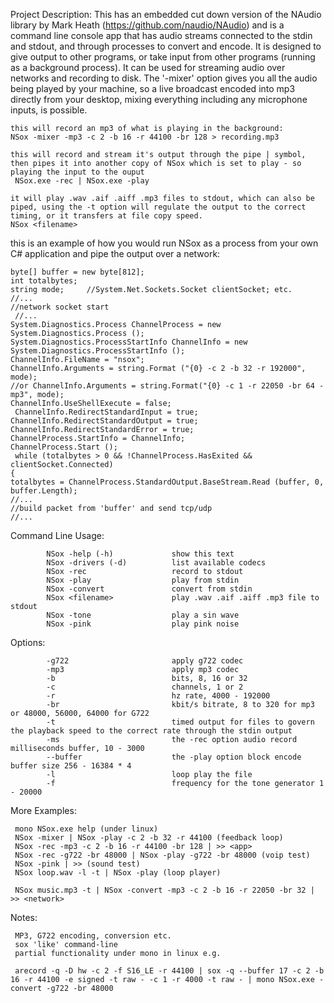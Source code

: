 Project Description:
This has an embedded cut down version of the NAudio library by Mark Heath (https://github.com/naudio/NAudio) and is a command line console app that has audio streams connected to the stdin and stdout, and through processes to convert and encode. It is designed to give output to other programs, or take input from other programs (running as a background process). It can be used for streaming audio over networks and recording to disk. The '-mixer' option gives you all the audio being played by your machine, so a live broadcast encoded into mp3 directly from your desktop, mixing everything including any microphone inputs, is possible.

    this will record an mp3 of what is playing in the background:
    NSox -mixer -mp3 -c 2 -b 16 -r 44100 -br 128 > recording.mp3
 
    this will record and stream it's output through the pipe | symbol, then pipes it into another copy of NSox which is set to play - so playing the input to the ouput
     NSox.exe -rec | NSox.exe -play   
    
    it will play .wav .aif .aiff .mp3 files to stdout, which can also be piped, using the -t option will regulate the output to the correct timing, or it transfers at file copy speed.
    NSox <filename>

this is an example of how you would run NSox as a process from your own C# application and pipe the output over a network:
 
    byte[] buffer = new byte[812];
    int totalbytes;
    string mode;     //System.Net.Sockets.Socket clientSocket; etc.
    //...
    //network socket start
     //...
    System.Diagnostics.Process ChannelProcess = new System.Diagnostics.Process ();
    System.Diagnostics.ProcessStartInfo ChannelInfo = new System.Diagnostics.ProcessStartInfo ();
    ChannelInfo.FileName = "nsox";
    ChannelInfo.Arguments = string.Format ("{0} -c 2 -b 32 -r 192000", mode);
    //or ChannelInfo.Arguments = string.Format("{0} -c 1 -r 22050 -br 64 -mp3", mode);
    ChannelInfo.UseShellExecute = false;
     ChannelInfo.RedirectStandardInput = true;
    ChannelInfo.RedirectStandardOutput = true;
    ChannelInfo.RedirectStandardError = true;
    ChannelProcess.StartInfo = ChannelInfo;  
    ChannelProcess.Start ();
     while (totalbytes > 0 && !ChannelProcess.HasExited && clientSocket.Connected) 
    {
	totalbytes = ChannelProcess.StandardOutput.BaseStream.Read (buffer, 0, buffer.Length);
	//...
	//build packet from 'buffer' and send tcp/udp
	//...
	
Command Line Usage:

            NSox -help (-h)             show this text
            NSox -drivers (-d)          list available codecs
            NSox -rec                   record to stdout
            NSox -play                  play from stdin
            NSox -convert               convert from stdin
            NSox <filename>             play .wav .aif .aiff .mp3 file to stdout
            NSox -tone                  play a sin wave
            NSox -pink                  play pink noise
	    
Options:

            -g722                       apply g722 codec
            -mp3                        apply mp3 codec
            -b                          bits, 8, 16 or 32
            -c                          channels, 1 or 2
            -r                          hz rate, 4000 - 192000
            -br                         kbit/s bitrate, 8 to 320 for mp3 or 48000, 56000, 64000 for G722
            -t                          timed output for files to govern the playback speed to the correct rate through the stdin output
            -ms                         the -rec option audio record milliseconds buffer, 10 - 3000
            --buffer                    the -play option block encode buffer size 256 - 16384 * 4
            -l                          loop play the file
            -f                          frequency for the tone generator 1 - 20000


More Examples:

     mono NSox.exe help (under linux)
     NSox -mixer | NSox -play -c 2 -b 32 -r 44100 (feedback loop)
     NSox -rec -mp3 -c 2 -b 16 -r 44100 -br 128 | >> <app>
     NSox -rec -g722 -br 48000 | NSox -play -g722 -br 48000 (voip test)
     NSox -pink | >> (sound test)
     NSox loop.wav -l -t | NSox -play (loop player)
     
     NSox music.mp3 -t | NSox -convert -mp3 -c 2 -b 16 -r 22050 -br 32 | >> <network>
 
Notes:
 
     MP3, G722 encoding, conversion etc.
     sox 'like' command-line
     partial functionality under mono in linux e.g.
 
     arecord -q -D hw -c 2 -f S16_LE -r 44100 | sox -q --buffer 17 -c 2 -b 16 -r 44100 -e signed -t raw - -c 1 -r 4000 -t raw - | mono NSox.exe -convert -g722 -br 48000

